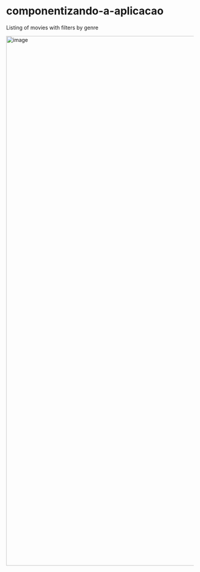 # componentizando-a-aplicacao

Listing of movies with filters by genre

<img width="1418" alt="image" src="https://user-images.githubusercontent.com/39314687/194787366-8b9a5309-6532-4e17-8f0e-49109f87f25a.png">
